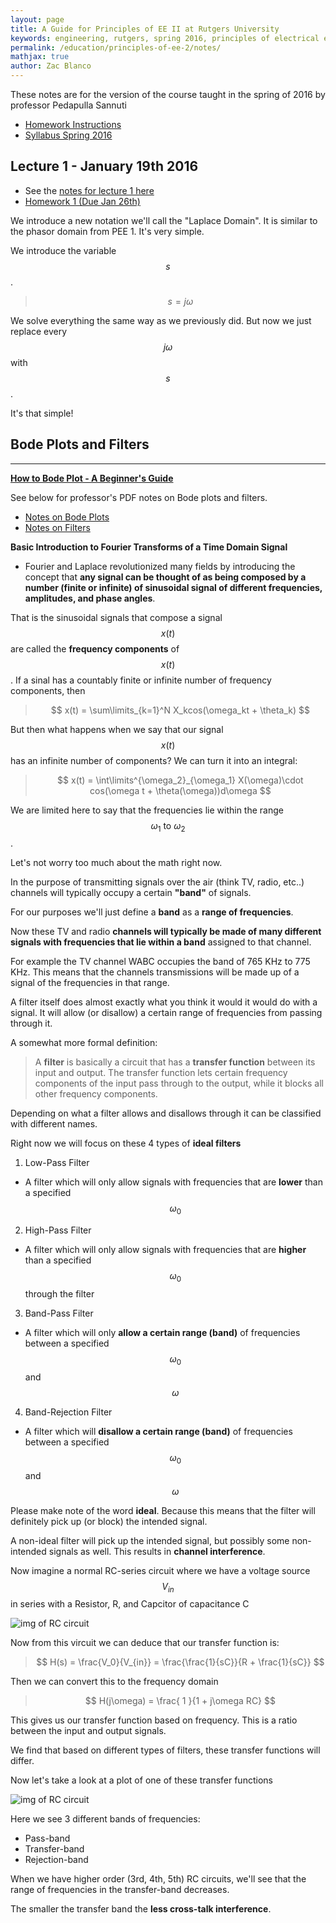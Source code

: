 ```yaml
---
layout: page
title: A Guide for Principles of EE II at Rutgers University
keywords: engineering, rutgers, spring 2016, principles of electrical engineering 2, principles of electrical engineering II, guide, class, study, circuits, computer engineering, electrical engineering, engineers, peddapulla sannuti, sannuti
permalink: /education/principles-of-ee-2/notes/
mathjax: true
author: Zac Blanco
---
```


These notes are for the version of the course taught in the spring of 2016 by professor Pedapulla Sannuti

- [Homework Instructions](../HW-instructions.pdf)
- [Syllabus Spring 2016](../Syllabus-222-S2016.pdf)


## Lecture 1 - January 19th 2016

- See the [notes for lecture 1 here](../Review-of-basics-of-EEI.pdf)
- [Homework 1 (Due Jan 26th)](../HW-due-Jan-26.pdf)


We introduce a new notation we'll call the "Laplace Domain". It is similar to the phasor domain from PEE 1. It's very simple.

We introduce the variable $$s$$.

> $$ s = j\omega $$

We solve everything the same way as we previously did. But now we just replace every $$j\omega$$ with $$s$$.

It's that simple!

## Bode Plots and Filters

-------


**[How to Bode Plot - A Beginner's Guide](../how-to-bode-plot/)**


See below for professor's PDF notes on Bode plots and filters.

- [Notes on Bode Plots](../Bode-plots.pdf)
- [Notes on Filters](../Filters-Notes-S2016.pdf)

**Basic Introduction to Fourier Transforms of a Time Domain Signal**

- Fourier and Laplace revolutionized many fields by introducing the concept that **any signal can be thought of as being composed by a number (finite or infinite) of sinusoidal signal of different frequencies, amplitudes, and phase angles**.

That is the sinusoidal signals that compose a signal $$x(t)$$ are called the **frequency components** of $$x(t)$$. If a sinal has a countably finite or infinite number of frequency components, then

> $$ x(t) = \sum\limits_{k=1}^N X_kcos(\omega_kt + \theta_k) $$

But then what happens when we say that our signal $$x(t)$$ has an infinite number of components? We can turn it into an integral:

> $$ x(t) = \int\limits^{\omega_2}_{\omega_1} X(\omega)\cdot cos(\omega t + \theta(\omega))d\omega $$

We are limited here to say that the frequencies lie within the range $$\omega_1 \text{ to } \omega_2$$.

Let's not worry too much about the math right now.

In the purpose of transmitting signals over the air (think TV, radio, etc..) channels will typically occupy a certain **"band"** of signals.

For our purposes we'll just define a **band** as a **range of frequencies**.

Now these TV and radio **channels will typically be made of many different signals with frequencies that lie within a band** assigned to that channel.

For example the TV channel WABC occupies the band of 765 KHz to 775 KHz. This means that the channels transmissions will be made up of a signal of the frequencies in that range.

A filter itself does almost exactly what you think it would it would do with a signal. It will allow (or disallow) a certain range of frequencies from passing through it.

A somewhat more formal definition:

> A **filter** is basically a circuit that has a **transfer function** between its input and output. The transfer function lets certain frequency components of the input pass through to the output,  while it blocks all other frequency components.

Depending on what a filter allows and disallows through it can be classified with different names.


Right now we will focus on these 4 types of **ideal filters**

1. Low-Pass Filter
  - A filter which will only allow signals with frequencies that are **lower** than a specified $$\omega_0$$
2. High-Pass Filter
  - A filter which will only allow signals with frequencies that are **higher** than a specified $$\omega_0$$ through the filter
3. Band-Pass Filter
  - A filter which will only **allow a certain range (band)** of frequencies between a specified $$\omega_0$$ and $$\omega$$
4. Band-Rejection Filter
  - A filter which will **disallow a certain range (band)** of frequencies between a specified $$\omega_0$$ and $$\omega$$


Please make note of the word **ideal**. Because this means that the filter will definitely pick up (or block) the intended signal.

A non-ideal filter will pick up the intended signal, but possibly some non-intended signals as well. This results in **channel interference**.

Now imagine a normal RC-series circuit where we have a voltage source $$V_{in}$$ in series with a Resistor, R, and Capcitor of capacitance C

![img of RC circuit](../../../assets/images/pee-2/rc-circuit-1.png)

Now from this vircuit we can deduce that our transfer function is:

> $$ H(s) = \frac{V_0}{V_{in}} = \frac{\frac{1}{sC}}{R + \frac{1}{sC}} $$

Then we can convert this to the frequency domain

> $$ H(j\omega) = \frac{ 1 }{1 + j\omega RC} $$

This gives us our transfer function based on frequency. This is a ratio between the input and output signals. 

We find that based on different types of filters, these transfer functions will differ.

Now let's take a look at a plot of one of these transfer functions

![img of RC circuit](../../../assets/images/pee-2/low-pass-transfer-1.png)

Here we see 3 different bands of frequencies:

- Pass-band
- Transfer-band
- Rejection-band

When we have higher order (3rd, 4th, 5th) RC circuits, we'll see that the range of frequencies  in the transfer-band decreases.

The smaller the transfer band the **less cross-talk interference**.







































